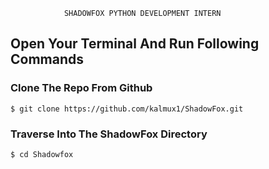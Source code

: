                 SHADOWFOX PYTHON DEVELOPMENT INTERN

## Open Your Terminal And Run Following Commands

### Clone The Repo From Github

    $ git clone https://github.com/kalmux1/ShadowFox.git

### Traverse Into The ShadowFox Directory

    $ cd Shadowfox
